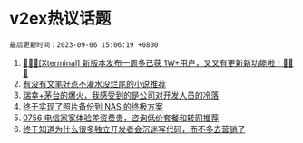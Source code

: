 # v2ex热议话题

`最后更新时间：2023-09-06 15:06:19 +0800`

1. [🎉🎉🎉[Xterminal] 新版本发布一周多已获 1W+用户，又又有更新新功能啦！🎉🎉🎉](https://www.v2ex.com/t/971121)
1. [有没有文笔好点不灌水没烂尾的小说推荐](https://www.v2ex.com/t/971268)
1. [瑞幸+茅台的爆火，我感受到的是公司对开发人员的冷落](https://www.v2ex.com/t/971133)
1. [终于实现了照片备份到 NAS 的终极方案](https://www.v2ex.com/t/971308)
1. [0756 电信家宽体验差资费贵，咨询低价套餐和转网推荐](https://www.v2ex.com/t/971184)
1. [终于知道为什么很多独立开发者会沉迷写代码，而不多去营销了](https://www.v2ex.com/t/971219)


